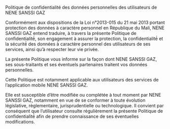 Politique de confidentialité des données personnelles des utilisateurs de NENE SANSSI GAZ

Conformément aux dispositions de la Loi n°2013-015 du 21 mai 2013 portant protection des données à caractère personnel en République du Mali, NENE SANSSI GAZ entend traduire, à travers la présente Politique de confidentialité́, son engagement à assurer la protection, la confidentialité́ et la sécurité́ des données à caractère personnel des utilisateurs de ses services, ainsi qu’à respecter leur vie privée.

La présente Politique vous informe sur la façon dont NENE SANSSI GAZ, ses sous-traitants et ses éventuels partenaires traitent vos données personnelles.

Cette Politique est notamment applicable aux utilisateurs des services de l’application mobile NENE SANSSI GAZ.

Elle est susceptible d’être modifiée ou complétée à tout moment par NENE SANSSI GAZ, notamment en vue de se conformer à toute évolution législative, règlementaire, jurisprudentielle ou technologique. Il convient par conséquent que l’utilisateur consulte régulièrement la présente Politique de confidentialité́ afin de prendre connaissance de ses éventuelles modifications.
